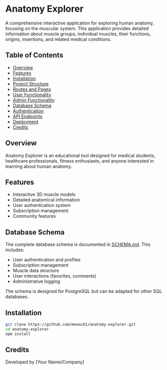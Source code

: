 # Anatomy Explorer

A comprehensive interactive application for exploring human anatomy, focusing on the muscular system. This application provides detailed information about muscle groups, individual muscles, their functions, origins, insertions, and related medical conditions.

## Table of Contents
- [Overview](#overview)
- [Features](#features)
- [Installation](#installation)  
- [Project Structure](#project-structure)
- [Routes and Pages](#routes-and-pages)
- [User Functionality](#user-functionality)
- [Admin Functionality](#admin-functionality)
- [Database Schema](#database-schema)
- [Authentication](#authentication)
- [API Endpoints](#api-endpoints)
- [Deployment](#deployment)
- [Credits](#credits)

## Overview
Anatomy Explorer is an educational tool designed for medical students, healthcare professionals, fitness enthusiasts, and anyone interested in learning about human anatomy.

## Features
- Interactive 3D muscle models
- Detailed anatomical information  
- User authentication system
- Subscription management
- Community features

## Database Schema

The complete database schema is documented in [SCHEMA.md](SCHEMA.md). This includes:

- User authentication and profiles
- Subscription management  
- Muscle data structure
- User interactions (favorites, comments)
- Administrative logging

The schema is designed for PostgreSQL but can be adapted for other SQL databases.

## Installation
```bash
git clone https://github.com/menoc61/anatomy-explorer.git
cd anatomy-explorer
npm install
```

## Credits
Developed by [Your Name/Company]
